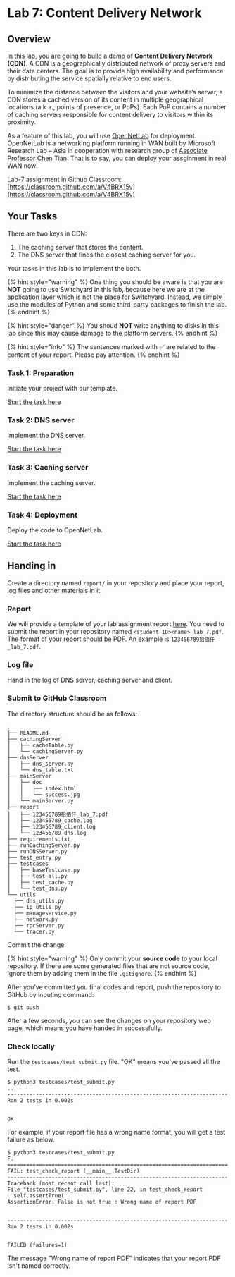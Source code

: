 # Lab 7: Content Delivery Network

## Overview

In this lab, you are going to build a demo of **Content Delivery Network \(CDN\)**. A CDN is a geographically distributed network of proxy servers and their data centers. The goal is to provide high availability and performance by distributing the service spatially relative to end users.

To minimize the distance between the visitors and your website’s server, a CDN stores a cached version of its content in multiple geographical locations \(a.k.a., points of presence, or PoPs\). Each PoP contains a number of caching servers responsible for content delivery to visitors within its proximity.

As a feature of this lab, you will use [OpenNetLab](https://opennetlab.org/) for deployment. OpenNetLab is a networking platform running in WAN built by Microsoft Research Lab – Asia in cooperation with research group of [Associate Professor Chen Tian](https://cs.nju.edu.cn/tianchen/). That is to say, you can deploy your assginment in real WAN now!

Lab-7 assignment in Github Classroom: [https://classroom.github.com/a/V4BRX15v](https://classroom.github.com/a/V4BRX15v)

## Your Tasks

There are two keys in CDN:

1. The caching server that stores the content.
2. The DNS server that finds the closest caching server for you.

Your tasks in this lab is to implement the both.

{% hint style="warning" %}
One thing you should be aware is that you are **NOT** going to use Switchyard in this lab, because here we are at the application layer which is not the place for Switchyard. Instead, we simply use the modules of Python and some third-party packages to finish the lab.
{% endhint %}

{% hint style="danger" %}
You shoud **NOT** write anything to disks in this lab since this may cause damage to the platform servers.
{% endhint %}

{% hint style="info" %}
The sentences marked with ✅ are related to the content of your report. Please pay attention.
{% endhint %}

### Task 1: Preparation

Initiate your project with our template.

[Start the task here](preparation.md)

### Task 2: DNS server

Implement the DNS server.

[Start the task here](dns-server.md)

### Task 3: Caching server

Implement the caching server.

[Start the task here](caching-server.md)

### Task 4: Deployment

Deploy the code to OpenNetLab.

[Start the task here](deployment.md)

## Handing in

Create a directory named `report/` in your repository and place your report, log files and other materials in it.

### Report‌

We will provide a template of your lab assignment report [here](https://box.nju.edu.cn/d/f334d2c3bd4446b68003/). You need to submit the report in your repository named `<student ID><name>_lab_7.pdf`. The format of your report should be PDF. An example is `123456789拾佰仟_lab_7.pdf`.

### Log file

Hand in the log of DNS server, caching server and client.

### Submit to GitHub Classroom

The directory structure should be as follows:

```text
.
├── README.md
├── cachingServer
│   ├── cacheTable.py
│   └── cachingServer.py
├── dnsServer
│   ├── dns_server.py
│   └── dns_table.txt
├── mainServer
│   ├── doc
│   │   ├── index.html
│   │   └── success.jpg
│   └── mainServer.py
├── report
│   ├── 123456789拾佰仟_lab_7.pdf
│   ├── 123456789_cache.log
│   ├── 123456789_client.log
│   └── 123456789_dns.log
├── requirements.txt
├── runCachingServer.py
├── runDNSServer.py
├── test_entry.py
├── testcases
│   ├── baseTestcase.py
│   ├── test_all.py
│   ├── test_cache.py
│   └── test_dns.py
└── utils
  ├── dns_utils.py
  ├── ip_utils.py
  ├── manageservice.py
  ├── network.py
  ├── rpcServer.py
  └── tracer.py
```

Commit the change.

{% hint style="warning" %}
Only commit your **source code** to your local repository. If there are some generated files that are not source code, ignore them by adding them in the file `.gitignore`.
{% endhint %}

After you’ve committed you final codes and report, push the repository to GitHub by inputing command:

```text
$ git push
```

After a few seconds, you can see the changes on your repository web page, which means you have handed in successfully.

### Check locally

Run the `testcases/test_submit.py` file. "OK" means you've passed all the test.

```text
$ python3 testcases/test_submit.py
..
----------------------------------------------------------------------
Ran 2 tests in 0.002s
​
​
OK
```

For example, if your report file has a wrong name format, you will get a test failure as below.

```text
$ python3 testcases/test_submit.py
F.
======================================================================
FAIL: test_check_report (__main__.TestDir)
----------------------------------------------------------------------
Traceback (most recent call last):
File "testcases/test_submit.py", line 22, in test_check_report
  self.assertTrue(
AssertionError: False is not true : Wrong name of report PDF
​
​
----------------------------------------------------------------------
Ran 2 tests in 0.002s
​
​
FAILED (failures=1)
```

The message "Wrong name of report PDF" indicates that your report PDF isn't named correctly.

